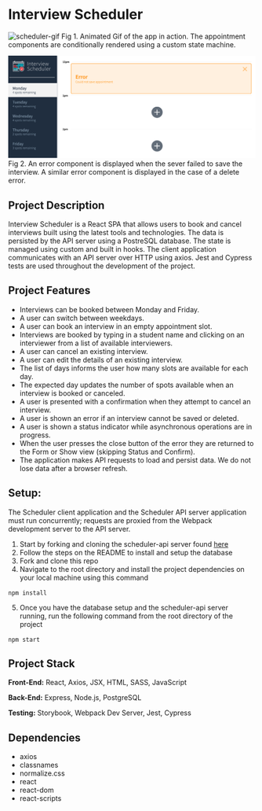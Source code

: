 # Interview Scheduler

![scheduler-gif](https://github.com/sophdubs/scheduler/blob/master/docs/scheduler.gif?raw=true)
Fig 1. Animated Gif of the app in action. The appointment components are conditionally rendered using a custom state machine.

![error-save](https://github.com/sophdubs/scheduler/blob/master/docs/error-save.png?raw=true)
Fig 2. An error component is displayed when the sever failed to save the interview. A similar error component is displayed in the case of a delete error.

## Project Description
Interview Scheduler is a React SPA that allows users to book and cancel interviews built using the latest tools and technologies. The data is persisted by the API server using a PostreSQL database. The state is managed using custom and built in hooks. The client application communicates with an API server over HTTP using axios. Jest and Cypress tests are used throughout the development of the project. 

## Project Features
- Interviews can be booked between Monday and Friday.
- A user can switch between weekdays.
- A user can book an interview in an empty appointment slot.
- Interviews are booked by typing in a student name and clicking on an interviewer from a list of available interviewers.
- A user can cancel an existing interview.
- A user can edit the details of an existing interview.
- The list of days informs the user how many slots are available for each day.
- The expected day updates the number of spots available when an interview is booked or canceled.
- A user is presented with a confirmation when they attempt to cancel an interview.
- A user is shown an error if an interview cannot be saved or deleted.
- A user is shown a status indicator while asynchronous operations are in progress.
- When the user presses the close button of the error they are returned to the Form or Show view (skipping Status and Confirm).
- The application makes API requests to load and persist data. We do not lose data after a browser refresh.

## Setup:
The Scheduler client application and the Scheduler API server application must run concurrently; requests are proxied from the Webpack development server to the API server.

1. Start by forking and cloning the scheduler-api server found [here](https://github.com/lighthouse-labs/scheduler-api)
2. Follow the steps on the README to install and setup the database
3. Fork and clone this repo
4. Navigate to the root directory and install the project dependencies on your local machine using this command 
``` 
npm install 
```
5. Once you have the database setup and the scheduler-api server running, run the following command from the root directory of the project
```
npm start
```

## Project Stack

__Front-End:__ React, Axios, JSX, HTML, SASS, JavaScript

__Back-End:__ Express, Node.js, PostgreSQL

__Testing:__ Storybook, Webpack Dev Server, Jest, Cypress

## Dependencies
- axios
- classnames
- normalize.css
- react
- react-dom
- react-scripts
